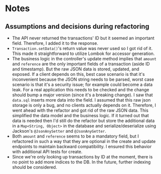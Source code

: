 # Notes

## Assumptions and decisions during refactoring

- The API never returned the transactions' ID but it seemed an important field. Therefore, I added it to the response.
- `Transaction.setData()`'s return value was never used so I got rid of it. This made it straightforward to utilize Lombok for accessor generation.
- The business logic in the controller's update method implies that `amount` and `reference` are the only important fields of a transaction (aside ID and timestamp).
  But the raw JSON data is stored, updated, and exposed. If a client depends on this, best case scenario is that it's inconvenient because the JSON string needs to
  be parsed, worst case scenario is that it's a security issue; for example could become a data leak. For a real application this needs to be checked and the change
  should bump a major version (since it's a breaking change). I saw that `data.sql` inserts more data into the field. I assumed that this raw json storage is only a bug,
  and no clients actually depends on it. Therefore, I went ahead with the refactor and got rid of the raw JSON data. This simplified the data model and the business logic.
  If it turned out that data is needed then I'd still do the refactor but store the additional data in a `Map<String, Object>` in the database and serialize/deserialize
  using Jackson's `@JsonAnySetter` and `@JsonAnyGetter`.
- Both `amount` and `reference` seems to be a mandatory field, but I refactored in such a way that they are optional in the create and update endpoints to maintain
  backward compatibility. I ensured this behavior with additional API tests for create.
- Since we're only looking up transactions by ID at the moment, there is no point to add more indices to the DB. In the future, further indexing should be considered.
